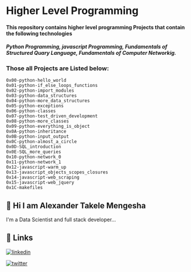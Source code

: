 
# Higher Level Programming 
#### This repository contains higher level programming Projects that contain the following technologies 
##### Python Programming, javascript Programming, Fundamentals of  Structured Quary Language, Fundamentals of Computer Networkig.
### Those all Projects are Listed below:

	0x00-python-hello_world
    0x01-python-if_else_loops_functions
    0x02-python-import_modules
    0x03-python-data_structures
    0x04-python-more_data_structures
    0x05-python-exceptions
    0x06-python-classes
    0x07-python-test_driven_development
    0x08-python-more_classes
    0x09-python-everything_is_object
    0x0A-python-inheritance
    0x0B-python-input_output
    0x0C-python-almost_a_circle
    0x0D-SQL_introduction
    0x0E-SQL_more_queries
    0x10-python-network_0
    0x11-python-network_1
    0x12-javascript-warm_up
    0x13-javascript_objects_scopes_closures
    0x14-javascript-web_scraping
    0x15-javascript-web_jquery
    0x1C-makefiles



## 🚀 Hi I am Alexander Takele Mengesha
I'm a Data Scientist and full stack developer...


## 🔗 Links
[![linkedin](https://img.shields.io/badge/linkedin-0A66C2?style=for-the-badge&logo=linkedin&logoColor=white)](https://www.linkedin.com/in/alextakele)

   [![twitter](https://img.shields.io/badge/twitter-1DA1F2?style=for-the-badge&logo=twitter&logoColor=white)](https://twitter.com/@alex_takele21)

